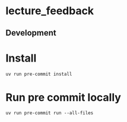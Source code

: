 # lecture_feedback

## Development

# Install
`uv run pre-commit install`

# Run pre commit locally
`uv run pre-commit run --all-files`
